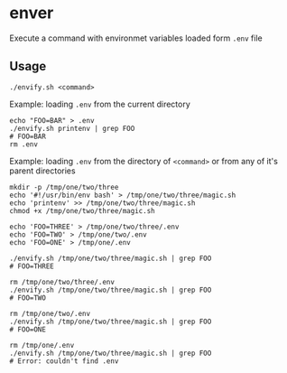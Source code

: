enver
=====

Execute a command with environmet variables loaded form `.env` file


Usage
-----

    ./envify.sh <command>

Example: loading `.env` from the current directory

    echo "FOO=BAR" > .env
    ./envify.sh printenv | grep FOO
    # FOO=BAR
    rm .env

Example: loading `.env` from the directory of `<command>`
or from any of it's parent directories

    mkdir -p /tmp/one/two/three
    echo '#!/usr/bin/env bash' > /tmp/one/two/three/magic.sh
    echo 'printenv' >> /tmp/one/two/three/magic.sh
    chmod +x /tmp/one/two/three/magic.sh

    echo 'FOO=THREE' > /tmp/one/two/three/.env
    echo 'FOO=TWO' > /tmp/one/two/.env
    echo 'FOO=ONE' > /tmp/one/.env

    ./envify.sh /tmp/one/two/three/magic.sh | grep FOO
    # FOO=THREE

    rm /tmp/one/two/three/.env
    ./envify.sh /tmp/one/two/three/magic.sh | grep FOO
    # FOO=TWO

    rm /tmp/one/two/.env
    ./envify.sh /tmp/one/two/three/magic.sh | grep FOO
    # FOO=ONE

    rm /tmp/one/.env
    ./envify.sh /tmp/one/two/three/magic.sh | grep FOO
    # Error: couldn't find .env
